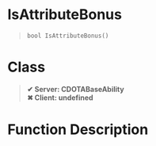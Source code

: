 # IsAttributeBonus
> `bool IsAttributeBonus()`
# Class
> __✔ Server: CDOTABaseAbility__  
> __✖ Client: undefined__  
# Function Description

